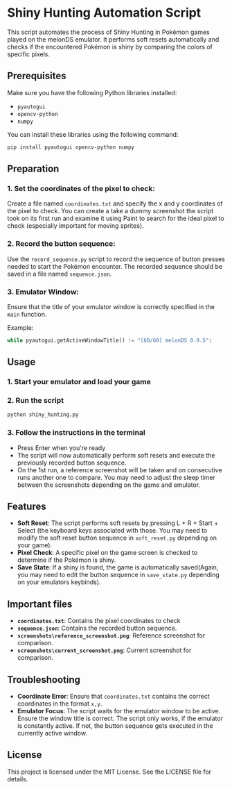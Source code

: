 # Shiny Hunting Automation Script

This script automates the process of Shiny Hunting in Pokémon games played on the melonDS emulator. It performs soft resets automatically and checks if the encountered Pokémon is shiny by comparing the colors of specific pixels.

## Prerequisites

Make sure you have the following Python libraries installed:

- `pyautogui`
- `opencv-python`
- `numpy`

You can install these libraries using the following command:

```sh
pip install pyautogui opencv-python numpy
```

## Preparation

### 1. Set the coordinates of the pixel to check:
Create a file named `coordinates.txt` and specify the x and y coordinates of the pixel to check. You can create a take a dummy screenshot the script took on its first run and examine it using Paint to search for the ideal pixel to check (especially important for moving sprites).

### 2. Record the button sequence:
Use the `record_sequence.py` script to record the sequence of button presses needed to start the Pokémon encounter. The recorded sequence should be saved in a file named `sequence.json`.

### 3. Emulator Window:
Ensure that the title of your emulator window is correctly specified in the `main` function.

Example:
```python
while pyautogui.getActiveWindowTitle() != "[60/60] melonDS 0.9.5":
```

## Usage
### 1. Start your emulator and load your game
### 2. Run the script
```sh
python shiny_hunting.py
```
### 3. Follow the instructions in the terminal
- Press Enter when you're ready
- The script will now automatically perform soft resets and execute the previously recorded button sequence.
- On the 1st run, a reference screenshot will be taken and on consecutive runs another one to compare. You may need to adjust the sleep timer between the screenshots depending on the game and emulator.

## Features
- **Soft Reset**: The script performs soft resets by pressing L + R + Start + Select (the keyboard keys associated with those. You may need to modify the soft reset button sequence in `soft_reset.py` depending on your game).
- **Pixel Check**: A specific pixel on the game screen is checked to determine if the Pokémon is shiny.
- **Save State**: If a shiny is found, the game is automatically saved(Again, you may need to edit the button sequence in `save_state.py` depending on your emulators keybinds).

## Important files
- **`coordinates.txt`**: Contains the pixel coordinates to check
- **`sequence.json`**: Contains the recorded button sequence.
- **`screenshots\reference_screenshot.png`**: Reference screenshot for comparison.
- **`screenshots\current_screenshot.png`**: Current screenshot for comparison.

## Troubleshooting
- **Coordinate Error**: Ensure that `coordinates.txt` contains the correct coordinates in the format `x,y`.
- **Emulator Focus**: The script waits for the emulator window to be active. Ensure the window title is correct. The script only works, if the emulator is constantly active. If not, the button sequence gets executed in the currently active window.

## License
This project is licensed under the MIT License. See the LICENSE file for details.